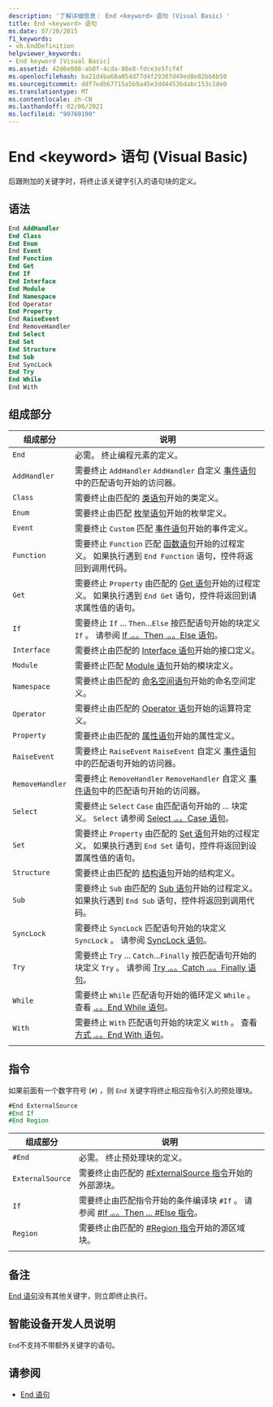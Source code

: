 ```yaml
---
description: '了解详细信息： End <keyword> 语句 (Visual Basic) '
title: End <keyword> 语句
ms.date: 07/20/2015
f1_keywords:
- vb.EndDefinition
helpviewer_keywords:
- End keyword [Visual Basic]
ms.assetid: 42d6e088-ab0f-4cda-88e8-fdce3e5fcf4f
ms.openlocfilehash: ba21d4ba68a054d77d4f29307d49ed8e82bb6b50
ms.sourcegitcommit: ddf7edb67715a5b9a45e3dd44536dabc153c1de0
ms.translationtype: MT
ms.contentlocale: zh-CN
ms.lasthandoff: 02/06/2021
ms.locfileid: "99769190"
---
```

# <a name="end-keyword-statement-visual-basic"></a>End \<keyword> 语句 (Visual Basic)

后跟附加的关键字时，将终止该关键字引入的语句块的定义。

## <a name="syntax"></a>语法

```vb
End AddHandler
End Class
End Enum
End Event
End Function
End Get
End If
End Interface
End Module
End Namespace
End Operator
End Property
End RaiseEvent  
End RemoveHandler  
End Select
End Set
End Structure
End Sub
End SyncLock
End Try
End While
End With  
```  
  
## <a name="parts"></a>组成部分

|组成部分|说明|
|---|---|
|`End`|必需。 终止编程元素的定义。|
|`AddHandler`|需要终止 `AddHandler` `AddHandler` 自定义 [事件语句](event-statement.md)中的匹配语句开始的访问器。|
|`Class`|需要终止由匹配的 [类语句](class-statement.md)开始的类定义。|
|`Enum`|需要终止由匹配 [枚举语句](enum-statement.md)开始的枚举定义。|
|`Event`|需要终止 `Custom` 匹配 [事件语句](event-statement.md)开始的事件定义。|  
|`Function`|需要终止 `Function` 匹配 [函数语句](function-statement.md)开始的过程定义。 如果执行遇到 `End Function` 语句，控件将返回到调用代码。|
|`Get`|需要终止 `Property` 由匹配的 [Get 语句](get-statement.md)开始的过程定义。 如果执行遇到 `End Get` 语句，控件将返回到请求属性值的语句。|
|`If`|需要终止 `If` ... `Then`...`Else` 按匹配语句开始的块定义 `If` 。 请参阅 [If .。。Then .。。Else 语句](if-then-else-statement.md)。|
|`Interface`|需要终止由匹配的 [Interface 语句](interface-statement.md)开始的接口定义。|
|`Module`|需要终止匹配 [Module 语句](module-statement.md)开始的模块定义。|
|`Namespace`|需要终止由匹配的 [命名空间语句](namespace-statement.md)开始的命名空间定义。|
|`Operator`|需要终止由匹配的 [Operator 语句](operator-statement.md)开始的运算符定义。|
|`Property`|需要终止由匹配的 [属性语句](property-statement.md)开始的属性定义。|
|`RaiseEvent`|需要终止 `RaiseEvent` `RaiseEvent` 自定义 [事件语句](event-statement.md)中的匹配语句开始的访问器。|
|`RemoveHandler`|需要终止 `RemoveHandler` `RemoveHandler` 自定义 [事件语句](event-statement.md)中的匹配语句开始的访问器。|
|`Select`|需要终止 `Select` `Case` 由匹配语句开始的 ... 块定义。 `Select` 请参阅 [Select .。。Case 语句](select-case-statement.md)。  
|`Set`|需要终止 `Property` 由匹配的 [Set 语句](set-statement.md)开始的过程定义。 如果执行遇到 `End Set` 语句，控件将返回到设置属性值的语句。  
|`Structure`|需要终止由匹配的 [结构语句](structure-statement.md)开始的结构定义。  
|`Sub`|需要终止 `Sub` 由匹配的 [Sub 语句](sub-statement.md)开始的过程定义。 如果执行遇到 `End Sub` 语句，控件将返回到调用代码。  
|`SyncLock`|需要终止 `SyncLock` 匹配语句开始的块定义 `SyncLock` 。 请参阅 [SyncLock 语句](synclock-statement.md)。  
|`Try`|需要终止 `Try` ... `Catch`...`Finally` 按匹配语句开始的块定义 `Try` 。 请参阅 [Try .。。Catch .。。Finally 语句](try-catch-finally-statement.md)。  
|`While`|需要终止 `While` 匹配语句开始的循环定义 `While` 。 查看 [.。。End While 语句](while-end-while-statement.md)。  
|`With`| 需要终止 `With` 匹配语句开始的块定义 `With` 。 查看 [方式 .。。End With 语句](with-end-with-statement.md)。  
|||
  
## <a name="directives"></a>指令

如果前面有一个数字符号 (`#`) ，则 `End` 关键字将终止相应指令引入的预处理块。  

```vb
#End ExternalSource
#End If
#End Region
```

|组成部分|说明|
|---|---|
|`#End`|必需。 终止预处理块的定义。|
|`ExternalSource`|需要终止由匹配的 [#ExternalSource 指令](../directives/externalsource-directive.md)开始的外部源块。|
|`If`|需要终止由匹配指令开始的条件编译块 `#If` 。 请参阅 [#If .。。Then ... #Else 指令](../directives/if-then-else-directives.md)。|
|`Region`|需要终止由匹配的 [#Region 指令](../directives/region-directive.md)开始的源区域块。|
|||

## <a name="remarks"></a>备注

[End 语句](end-statement.md)没有其他关键字，则立即终止执行。

## <a name="smart-device-developer-notes"></a>智能设备开发人员说明  

`End`不支持不带额外关键字的语句。  
  
## <a name="see-also"></a>请参阅

- [End 语句](end-statement.md)
